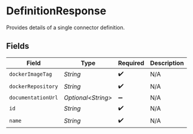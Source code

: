 # DefinitionResponse

Provides details of a single connector definition.


## Fields

| Field               | Type                | Required            | Description         |
| ------------------- | ------------------- | ------------------- | ------------------- |
| `dockerImageTag`    | *String*            | :heavy_check_mark:  | N/A                 |
| `dockerRepository`  | *String*            | :heavy_check_mark:  | N/A                 |
| `documentationUrl`  | *Optional\<String>* | :heavy_minus_sign:  | N/A                 |
| `id`                | *String*            | :heavy_check_mark:  | N/A                 |
| `name`              | *String*            | :heavy_check_mark:  | N/A                 |